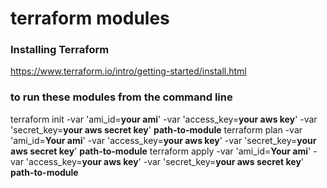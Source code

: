 # terraform modules

### Installing Terraform

https://www.terraform.io/intro/getting-started/install.html

### to run these modules from the command line


terraform init  -var 'ami_id=<b>your ami</b>' -var 'access_key=<b>your aws key</b>' -var 'secret_key=<b>your aws secret key</b>' <b>path-to-module</b>
terraform plan  -var 'ami_id=<b>Your ami</b>' -var 'access_key=<b>your aws key</b>' -var 'secret_key=<b>your aws secret key</b>' <b>path-to-module</b>
terraform apply  -var 'ami_id=<b>Your ami</b>' -var 'access_key=<b>your aws key</b>' -var 'secret_key=<b>your aws secret key</b>' <b>path-to-module</b>


